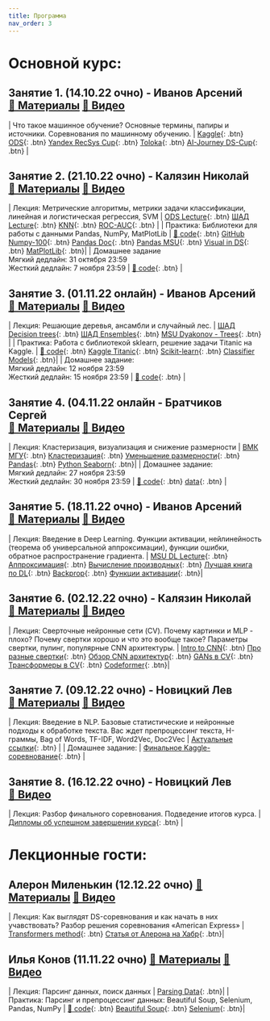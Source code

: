 ```yaml
---
title: Программа
nav_order: 3
---
```


# Основной курс:

## Занятие 1. (14.10.22 очно) - Иванов Арсений <br> [📄 Материалы](https://drive.google.com/file/d/1dchEBxvrT6ZRwBekoA0JqWjKvVM1rn4n/view?usp=share_link) [📼 Видео](https://drive.google.com/file/d/1cuyt3deAnL8jWqNuCMNMQjbom5CivphH/view?usp=sharing)

| Что такое машинное обучение? Основные термины, папиры и источники. Соревнования по машинному обучению. | [Kaggle](https://www.kaggle.com/){: .btn} [ODS](https://ods.ai/){: .btn} [Yandex RecSys Cup](https://yandex.ru/cup/ml/?utm_source=yandex&utm_medium=post&utm_campaign=ya_cup){: .btn} [Toloka](https://toloka.ai/challenges/wsdm2023/){: .btn} [AI-Journey DS-Cup](https://dsworks.ru/){: .btn} |

## Занятие 2. (21.10.22 очно) - Калязин Николай <br> [📄 Материалы](https://drive.google.com/file/d/11EksZgx75O4MBKQnBCf5o7QlVdl4yPfP/view?usp=share_link) [📼 Видео](https://drive.google.com/file/d/1_tHdRpz8n0FUAfKyf1rN_Vs_Re-G8FnV/view?usp=sharing)

| Лекция: Метрические алгоритмы, метрики задачи классификации, линейная и логистическая регрессия, SVM    | [ODS Lecture](https://habr.com/ru/company/ods/blog/323890/){: .btn} [ШАД Lecture](https://ml-handbook.ru/chapters/linear_models/intro){: .btn} [KNN](https://ml-handbook.ru/chapters/metric_based/intro){: .btn} [ROC-AUC](https://alexanderdyakonov.wordpress.com/2017/07/28/auc-roc-%D0%BF%D0%BB%D0%BE%D1%89%D0%B0%D0%B4%D1%8C-%D0%BF%D0%BE%D0%B4-%D0%BA%D1%80%D0%B8%D0%B2%D0%BE%D0%B9-%D0%BE%D1%88%D0%B8%D0%B1%D0%BE%D0%BA/){: .btn} |
| Практика: Библиотеки для работы с данными Pandas, NumPy, MatPlotLib | [🐍 code](https://colab.research.google.com/drive/1B-rl3OCdgR_9Uj8wL8vZGDKT_qY_DdSE?usp=sharing){: .btn} [GitHub Numpy-100](https://github.com/rougier/numpy-100){: .btn} [Pandas Doc](https://github.com/pandas-dev/pandas/blob/main/doc/cheatsheet/Pandas_Cheat_Sheet.pdf){: .btn} [Pandas MSU](https://alexanderdyakonov.wordpress.com/2015/11/06/%D0%B7%D0%BD%D0%B0%D0%BA%D0%BE%D0%BC%D1%81%D1%82%D0%B2%D0%BE-%D1%81-pandas-%D1%81%D0%BB%D0%B0%D0%B9%D0%B4%D1%8B/){: .btn} [Visual in DS](https://habr.com/ru/company/ods/blog/323210/){: .btn} [MatPlotLib](https://gihttps://matplotlib.org/stable/index.html){: .btn}|
| Домашнее задание <br> Мягкий дедлайн: 31 октября 23:59 <br> Жесткий дедлайн: 7 ноября 23:59 | [🐍 code](https://colab.research.google.com/drive/14mc1j0DZ_fyfC-HyUbe25Omh6OeAA-lu?usp=sharing){: .btn} |

## Занятие 3. (01.11.22 онлайн) - Иванов Арсений <br> [📄 Материалы](https://drive.google.com/file/d/1ePen4GvhmiudPK4AKtU0s-ExTX3wtQh6/view?usp=share_link) [📼 Видео](https://drive.google.com/file/d/1_6YoHDvK7P-NBoJ_G30CfrlR0fUr2T08/view?usp=share_link)

| Лекция: Решающие деревья, ансамбли и случайный лес. | [ШАД Decision trees](https://ml-handbook.ru/chapters/decision_tree/intro){: .btn} [ШАД Ensembles](https://ml-handbook.ru/chapters/ensembles/intro){: .btn} [MSU Dyakonov - Trees](https://github.com/Dyakonov/MSUML/blob/main/2021autumn/ML062_tree_202113a.pdf){: .btn} |
| Практика: Работа с библиотекой sklearn, решение задачи Titanic на Kaggle. | [🐍 code](https://colab.research.google.com/drive/1VJstcoGaEYLekTIB4mqu_J2Fm0avTQvO?usp=sharing){: .btn} [Kaggle Titanic](https://www.kaggle.com/competitions/titanic/){: .btn} [Scikit-learn](https://scikit-learn.org/stable/index.html){: .btn} [Classifier Models](https://scikit-learn.org/stable/auto_examples/classification/plot_classifier_comparison.html#sphx-glr-auto-examples-classification-plot-classifier-comparison-py){: .btn}|
| Домашнее задание: <br> Мягкий дедлайн: 12 ноября 23:59 <br> Жесткий дедлайн: 15 ноября 23:59 | [🐍 code](https://colab.research.google.com/drive/16Madl8sRHq_q7jeJXbkURqf0vdmCeDxI?usp=sharing){: .btn} |

## Занятие 4. (04.11.22 онлайн - Братчиков Сергей <br> [📄 Материалы](https://drive.google.com/file/d/1TUDeWLsJJPnEkk_2P-wI25k5UQ6oXvot/view?usp=share_link) [📼 Видео](https://drive.google.com/file/d/1JniTB9z1k-l0rTgxcsYJOQY9KmS5RUK-/view?usp=share_link)

| Лекция: Кластеризация, визуализация и снижение размерности | [ВМК МГУ](https://github.com/Dyakonov/MSUML/blob/main/2022spring/ML091_cluster_202112n____.pdf){: .btn} [Кластеризация](https://scikit-learn.org/stable/modules/clustering.html){: .btn} [Уменьшение размерности](https://scikit-learn.org/stable/modules/unsupervised_reduction.html){: .btn} [Pandas](https://dfedorov.spb.ru/pandas/cheatsheet/Pandas_Cheat_Sheet.pdf){: .btn} [Python Seaborn](https://dfedorov.spb.ru/pandas/cheatsheet/Python_Seaborn_Cheat_Sheet.pdf){: .btn}|
| Домашнее задание: <br> Мягкий дедлайн: 27 ноября 23:59 <br> Жесткий дедлайн: 30 ноября 23:59 | [🐍 code](https://colab.research.google.com/drive/1BnYQKLM5S6KeWOT-SDXquU7YBwIqN7gm?usp=sharing){: .btn} [data](https://drive.google.com/file/d/1rjKwQxryolcWsn0l3nzh8gfKNrUTIR77/view?usp=share_link){: .btn} |

## Занятие 5. (18.11.22 очно) - Иванов Арсений <br> [📄 Материалы](https://drive.google.com/file/d/1H1gBehITfPye4W_Lzf5ZNYDSglKJ-RNl/view?usp=share_link) [📼 Видео](https://drive.google.com/file/d/1E4539n_0XMkCkY2bFSIOvxH8pHlogQ3T/view?usp=share_link)

| Лекция: Введение в Deep Learning. Функции активации, нейлинейность (теорема об универсальной аппроксимации), функции ошибки, обратное распространение градиента. | [MSU DL Lecture]( https://github.com/Dyakonov/DL){: .btn} [Аппроксимация]( http://www.mathnet.ru/links/8d61d25470247e34e4dda23b3b7ea659/sjvm289.pdf){: .btn} [Вычисление производных]( https://arxiv.org/abs/1502.05767){: .btn} [Лучшая книга по DL](https://www.deeplearningbook.org/){: .btn} [Backprop](http://cs231n.github.io/optimization-2/){: .btn} [Функции активации](http://cs231n.github.io/neural-networks-1/){: .btn}|

## Занятие 6. (02.12.22 очно) - Калязин Николай <br> [📄 Материалы](https://drive.google.com/file/d/1nzf4cReEx0L6PVYv-B_2CT_NoZOIF-pj/view?usp=share_link) [📼 Видео](https://drive.google.com/file/d/1VEX4e6FTAmUGty8RXnCcfwCr499FEJaG/view?usp=share_link)

| Лекция: Сверточные нейронные сети (CV). Почему картинки и MLP - плохо? Почему свертки хорошо и что это вообще такое? Параметры свертки, пулинг, популярные CNN архитектуры. |  [Intro to CNN](https://cs231n.github.io/convolutional-networks/){: .btn} [Про разные свертки](https://ikhlestov.github.io/pages/machine-learning/convolutions-types/){: .btn} [Обзор CNN архитектур](https://theaisummer.com/cnn-architectures/){: .btn} [GANs в CV]( https://theaisummer.com/gan-computer-vision-semantic-synthesis/){: .btn} [Трансформеры в CV](https://theaisummer.com/transformers-computer-vision/){: .btn} [Codeformer](https://arxiv.org/pdf/2206.11253.pdf){: .btn}|

## Занятие 7. (09.12.22 очно) - Новицкий Лев <br> [📄 Материалы](https://drive.google.com/file/d/1LR25YyqvE9bYTqqYkbNbKTCxbueM0krr/view?usp=share_link) [📼 Видео](https://drive.google.com/file/d/14d2DMJP-LUZTqrGN5TIG6dyX1oW1xHmZ/view?usp=share_link)

| Лекция: Введение в NLP. Базовые статистические и нейронные подходы к обработке текста. Вас ждет препроцессинг текста,  Н-граммы, Bag of Words, TF-IDF, Word2Vec, Doc2Vec | [Актуальные ссылки](https://docs.google.com/document/d/1mPntOWcLrt5pQGGdu3BtqGkgiS4LSm4_wHZWB4UHBmI/edit){: .btn} |
| Домашнее задание: | [Финальное Kaggle-соревнование](https://www.kaggle.com/competitions/misis-ai-lab-lecture-7-practice-competition/overview){: .btn} |

## Занятие 8. (16.12.22 очно) - Новицкий Лев <br> [📼 Видео](https://drive.google.com/file/d/1bBFMURRbA5tJPiGG5A50Rgkef-fK2nM5/view?usp=share_link)

| Лекция: Разбор финального соревнования. Подведение итогов курса. | [Дипломы об успешном завершении курса](){: .btn} |


# Лекционные гости:

## Алерон Миленькин (12.12.22 очно) [📄 Материалы](https://drive.google.com/file/d/1Y-GEKWfMLGwizNidHsIBd-YixkqYsvlK/view?usp=share_link) [📼 Видео](https://drive.google.com/file/d/1OwWmIydV3BN0Jx-0W3B9rf2DOWDlvrdx/view)

| Лекция: Как выглядят DS-соревнования и как начать в них учавствовать? Разбор решения соревнования «American Express» | [Transformers method](https://www.kaggle.com/code/cdeotte/tensorflow-transformer-0-790){: .btn} [Статья от Алерона на Хабр](https://habr.com/ru/post/704440/){: .btn}|

## Илья Конов (11.11.22 очно) [📄 Материалы](https://drive.google.com/file/d/1BL3KbZRuRgg6GMBy9uUVw_tGOjXlxfC6/view?usp=share_link) [📼 Видео](https://drive.google.com/file/d/118Qs9UwP0LEz1SQR_WoUVlFfToMIN98K/view?usp=share_link)

| Лекция: Парсинг данных, поиск данных | [Parsing Data](https://www.vipinajayakumar.com/parsing-text-with-python/){: .btn}|
| Практика: Парсинг и препроцессинг данных: Beautiful Soup, Selenium, Pandas, NumPy | [🐍 code](https://colab.research.google.com/drive/1aQXSIYBVY9fqD1ZqmYYZgqbBwaOxwM8L?usp=sharing){: .btn} [Beautiful Soup](https://www.crummy.com/software/BeautifulSoup/bs4/doc/){: .btn} [Selenium](https://selenium-python.readthedocs.io/){: .btn}|

